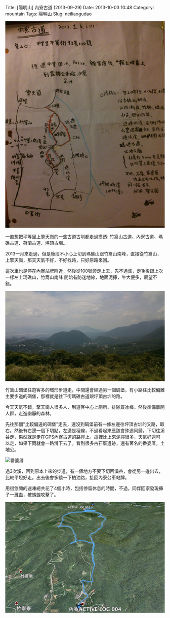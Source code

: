 Title: [陽明山] 內寮古道 (2013-09-29)
Date: 2013-10-03 10:48
Category: mountain
Tags: 陽明山
Slug: neiliaogudao

![手繪地圖](/images/2013-09-29_neiliaogudao/draw_map.jpg)

一直想把平等里上擎天崗的一些古道古圳都走過摸透: 竹篙山古道、內寮古道、瑪礁古道、荷蘭古道、坪頂古圳...

2013一月來走過，但是後段不小心上切到瑪礁山跟竹篙山南峰，直接從竹篙山，上擎天崗，那天天氣不好，不好找路，只好原路來回。

這次車也是停在內寮站牌附近，然後從100號旁走上去，先不過溪，走1k後跟上次一樣左上瑪礁山，竹篙山南峰 開始有防迷地線，地面泥擰，牛大便多，展望不錯。

![展望](/images/2013-09-29_neiliaogudao/tn_DSC_0559.jpg)

竹篙山碉堡往遊客多的環形步道走，中間還會經過另一個碉堡，有小路往比較偏離主要步道的碉堡，那裡就是往下街瑪礁古道跟坪頂古圳的路。

今天天氣不錯，擎天崗人很多人，到遊客中心上廁所、排隊買冰棒。然後準備離開人群，走進幽靜的森林。

先往那個"比較偏遠的碉堡"走去，還沒到碉堡前有一條左邊往坪頂古圳的叉路，取右。然後有右邊一個下切點，左邊是稜線，不過看起來應該會殊途同歸，下切往溪谷走，果然就是走在GPS內寮古道的路徑上。這裡比上來泥擰很多，天氣好還可以走，如果下雨就會一路滑下去了。看到很多古石厝遺跡，還有著名的番婆厝，土地公。

![番婆厝](/images/2013-09-29_neiliaogudao/th_DSC_0568.jpg)

過3次溪，回到原本上來的步道，有一個地方不要下切回溪谷，會從另一邊出去，比較平坦好走。出去後會多繞一下柏油路，接回內寮公車站牌。

用很悠閒的速凍總共花了4個小時，包括停留休息的時間，不過，同伴回家發現褲子一灘血，被螞蝗攻擊了。

![Google Earth](/images/2013-09-29_neiliaogudao/gearth.png)

